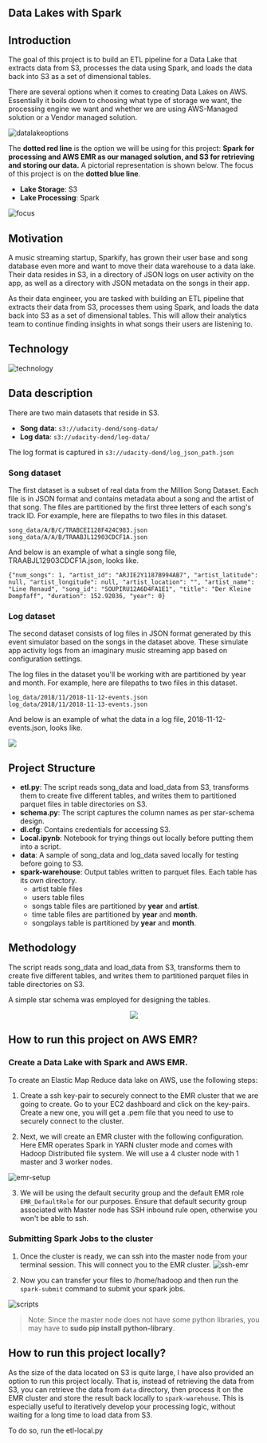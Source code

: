 ## Data Lakes with Spark 

## Introduction

The goal of this project is to build an ETL pipeline for a Data Lake that extracts data from S3, processes the data using Spark, and loads the data back into S3 as a set of dimensional tables. 

There are several options when it comes to creating Data Lakes on AWS. Essentially it boils down to choosing what type of storage we want, the processing engine we want and whether we are using AWS-Managed solution or a Vendor managed solution.

![datalakeoptions](images/datalakeoptions.png)

The **dotted red line** is the option we will be using for this project: **Spark for processing and AWS EMR as our managed solution, and S3 for retrieving and storing our data.** A pictorial representation is shown below. The focus of this project is on the **dotted blue line**. 

* **Lake Storage**: S3
* **Lake Processing**: Spark 


![focus](images/focus.png)

## Motivation
A music streaming startup, Sparkify, has grown their user base and song database even more and want to move their data warehouse to a data lake. Their data resides in S3, in a directory of JSON logs on user activity on the app, as well as a directory with JSON metadata on the songs in their app.

As their data engineer, you are tasked with building an ETL pipeline that extracts their data from S3, processes them using Spark, and loads the data back into S3 as a set of dimensional tables. This will allow their analytics team to continue finding insights in what songs their users are listening to.

## Technology
![technology](images/technology.png)

## Data description
There are two main datasets that reside in S3.
* **Song data**: `s3://udacity-dend/song-data/`
* **Log data**: `s3://udacity-dend/log-data/`

The log format is captured in `s3://udacity-dend/log_json_path.json`

### Song dataset
The first dataset is a subset of real data from the Million Song Dataset. Each file is in JSON format and contains metadata about a song and the artist of that song. The files are partitioned by the first three letters of each song's track ID. For example, here are filepaths to two files in this dataset.

```
song_data/A/B/C/TRABCEI128F424C983.json
song_data/A/A/B/TRAABJL12903CDCF1A.json
```
And below is an example of what a single song file, TRAABJL12903CDCF1A.json, looks like.

```
{"num_songs": 1, "artist_id": "ARJIE2Y1187B994AB7", "artist_latitude": null, "artist_longitude": null, "artist_location": "", "artist_name": "Line Renaud", "song_id": "SOUPIRU12A6D4FA1E1", "title": "Der Kleine Dompfaff", "duration": 152.92036, "year": 0}
```

### Log dataset
The second dataset consists of log files in JSON format generated by this event simulator based on the songs in the dataset above. These simulate app activity logs from an imaginary music streaming app based on configuration settings.

The log files in the dataset you'll be working with are partitioned by year and month. For example, here are filepaths to two files in this dataset.

```
log_data/2018/11/2018-11-12-events.json
log_data/2018/11/2018-11-13-events.json
```

And below is an example of what the data in a log file, 2018-11-12-events.json, looks like.

![](images/logdataset.png)

## Project Structure
* **etl.py**: The script reads song_data and load_data from S3, transforms them to create five different tables, and writes them to partitioned parquet files in table directories on S3.
* **schema.py**: The script captures the column names as per star-schema design.
* **dl.cfg**: Contains credentials for accessing S3.
* **Local.ipynb**: Notebook for trying things out locally before putting them into a script.
* **data**: A sample of song_data and log_data saved locally for testing before going to S3.
* **spark-warehouse**: Output tables written to parquet files. Each table has its own directory. 
    * artist table files
    * users table files
    * songs table files are partitioned by **year** and **artist**. 
    * time table files are partitioned by **year** and **month**. 
    * songplays table is partitioned by **year** and **month**.

## Methodology
The script reads song_data and load_data from S3, transforms them to create five different tables, and writes them to partitioned parquet files in table directories on S3. 

A simple star schema was employed for designing the tables.
<p align="middle">
  <img src="images/tabledesign.png" />

## How to run this project on AWS EMR?
### Create a Data Lake with Spark and AWS EMR.
To create an Elastic Map Reduce data lake on AWS, use the following steps:

1. Create a ssh key-pair to securely connect to the EMR cluster that we are going to create. Go to your EC2 dashboard and click on the key-pairs. Create a new one, you will get a .pem file that you need to use to securely connect to the cluster.

2. Next, we will create an EMR cluster with the following configuration. Here EMR operates Spark in YARN cluster mode and comes with Hadoop Distributed file system. We will use a 4 cluster node with 1 master and 3 worker nodes.

![emr-setup](images/emr-setup.png)

3. We will be using the default security group and the default EMR role `EMR_DefaultRole` for our purposes. Ensure that default security group associated with Master node has SSH inbound rule open, otherwise you won't be able to ssh. 

### Submitting Spark Jobs to the cluster
1. Once the cluster is ready, we can ssh into the master node from your terminal session. This will connect you to the EMR cluster.
![ssh-emr](images/ssh-emr.png)

2. Now you can transfer your files to /home/hadoop and then run the `spark-submit` command to submit your spark jobs. 

![scripts](images/scripts.png)

> Note: Since the master node does not have some python libraries, you may have to **sudo pip install python-library**.

## How to run this project locally?
As the size of the data located on S3 is quite large, I have also provided an option to run this project locally. That is, instead of retrieving the data from S3, you can retrieve the data from `data` directory, then process it on the EMR cluster and store the result back locally to `spark-warehouse`. This is especially useful to iteratively develop your processing logic, without waiting for a long time to load data from S3.

To do so, run the etl-local.py

